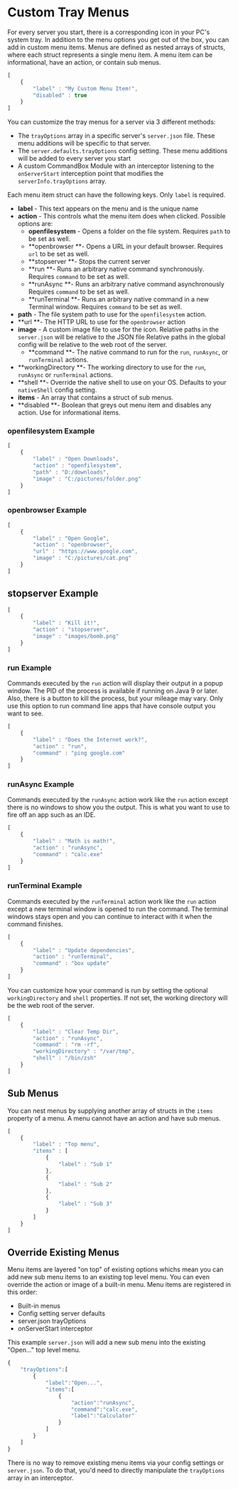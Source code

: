 # Custom Tray Menus

For every server you start, there is a corresponding icon in your PC's system tray.  In addition to the menu options you get out of the box, you can add in custom menu items.  Menus are defined as nested arrays of structs, where each struct represents a single menu item.  A menu item can be informational, have an action, or contain sub menus.   

```javascript
[
    {
        "label" : "My Custom Menu Item!",
        "disabled" : true
    }
]
```

You can customize the tray menus for a server via 3 different methods:

* The `trayOptions` array in a specific server's `server.json` file.  These menu additions will be specific to that server.
* The `server.defaults.trayOptions` config setting. These menu additions will be added to every server you start
* A custom CommandBox Module with an interceptor listening to the `onServerStart` interception point that modifies the `serverInfo.trayOptions` array.

Each menu item struct can have the following keys.  Only `label` is required. 

* **label** - This text appears on the menu and is the unique name
* **action** - This controls what the menu item does when clicked.  Possible options are:
  * **openfilesystem** - Opens a folder on the file system.  Requires `path` to be set as well.
  * **openbrowser **- Opens a URL in your default browser. Requires `url` to be set as well.
  * **stopserver **- Stops the current server
  * **run **- Runs an arbitrary native command synchronously. Requires `command` to be set as well.
  * **runAsync **- Runs an arbitrary native command asynchronously  Requires `command` to be set as well. 
  * **runTerminal **- Runs an arbitrary native command in a new Terminal window. Requires `command` to be set as well. 
* **path** - The file system path to use for the `openfilesystem` action.
* **url **- The HTTP URL to use for the `openbrowser` action
* **image** - A custom image file to use for the icon. Relative paths in the `server.json` will be relative to the JSON file  Relative paths in the global config will be relative to the web root of the server.
  * **command **- The native command to run for the `run`, `runAsync`, or `runTerminal` actions.
* **workingDirectory **- The working directory to use for the `run`, `runAsync` or `runTerminal` actions.
* **shell **- Override the native shell to use on your OS.  Defaults to your `nativeShell` config setting.
* **items** - An array that contains a struct of sub menus.
* **disabled **- Boolean that greys out menu item and disables any action.  Use for informational items.

### openfilesystem Example

```javascript
[
    {
        "label" : "Open Downloads",
        "action" : "openfilesystem",
        "path" : "D:/downloads",
        "image" : "C:/pictures/folder.png"
    }
]
```

### openbrowser Example

```javascript
[
    {
        "label" : "Open Google",
        "action" : "openbrowser",
        "url" : "https://www.google.com",
        "image" : "C:/pictures/cat.png"
    }
]
```

## stopserver Example

```javascript
[
    {
        "label" : "Kill it!",
        "action" : "stopserver",
        "image" : "images/bomb.png"
    }
]
```

### run Example

Commands executed by the `run` action will display their output in a popup window.  The PID of the process is available if running on Java 9 or later.  Also, there is a button to kill the process, but your mileage may vary.  Only use this option to run command line apps that have console output you want to see.  

```javascript
[
    {
        "label" : "Does the Internet work?",
        "action" : "run",
        "command" : "ping google.com"
    }
]
```

### runAsync Example

Commands executed by the `runAsync` action work like the `run` action except there is no windows to show you the output.  This is what you want to use to fire off an app such as an IDE.

```javascript
[
    {
        "label" : "Math is math!",
        "action" : "runAsync",
        "command" : "calc.exe"
    }
]
```

### runTerminal  Example

Commands executed by the `runTerminal` action work like the `run` action except a new terminal window is opened to run the command.  The terminal windows stays open and you can continue to interact with it when the command finishes.  

```javascript
[
    {
        "label" : "Update dependencies",
        "action" : "runTerminal",
        "command" : "box update"
    }
]
```

You can customize how your command is run by setting the optional `workingDirectory` and `shell` properties.  If not set, the working directory will be the web root of the server.

```javascript
[
    {
        "label" : "Clear Temp Dir",
        "action" : "runAsync",
        "command" : "rm -rf",
        "workingDirectory" : "/var/tmp",
        "shell" : "/bin/zsh"
    }
]
```

## Sub Menus

You can nest menus by supplying another array of structs in the `items` property of a menu.  A menu cannot have an action and have sub menus.

```javascript
[
    {
        "label" : "Top menu",
        "items" : [
            {
                "label" : "Sub 1"
            },
            {
                "label" : "Sub 2"
            },
            {
                "label" : "Sub 3"
            }
        ]
    }
]
```

## Override Existing Menus

Menu items are layered "on top" of existing options whichs mean you can add new sub menu items to an existing top level menu.  You can even override the action or image of a built-in menu.  Menu items are registered in this order:

* Built-in menus
* Config setting server defaults
* server.json trayOptions
* onServerStart interceptor

This example `server.json` will add a new sub menu into the existing "Open..." top level menu.

```javascript
{
    "trayOptions":[
        {
            "label":"Open...",
            "items":[
                {
                    "action":"runAsync",
                    "command":"calc.exe",
                    "label":"Calculator"
                }
            ]
        }
    ]
}
```

There is no way to remove existing menu items via your config settings or `server.json`. To do that, you'd need to directly manipulate the `trayOptions` array in an interceptor.
